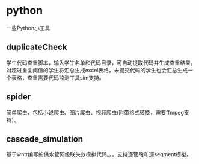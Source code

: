 # python
一些Python小工具
## duplicateCheck
学生代码查重脚本，输入学生名单和代码目录，可自动提取代码并生成查重结果，对超过重复阈值的学生将汇总生成excel表格，未提交代码的学生也会汇总生成一个表格，查重需要代码监测工具sim支持。
## spider
简单爬虫，包括小说爬虫、图片爬虫、视频爬虫(附带格式转换，需要ffmpeg支持）。
## cascade_simulation
基于wntr编写的供水管网级联失效模拟代码。。。支持逐管段和逐segment模拟。
